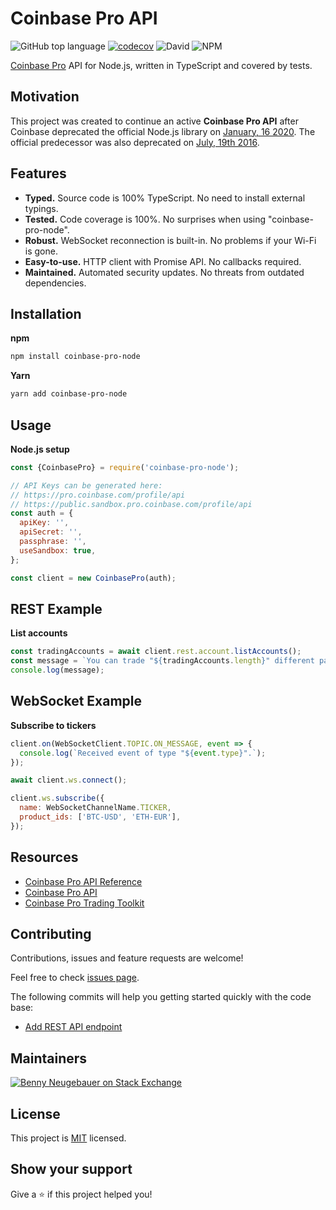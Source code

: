 # Coinbase Pro API

![GitHub top language](https://img.shields.io/github/languages/top/bennyn/coinbase-pro-node) [![codecov](https://codecov.io/gh/bennyn/coinbase-pro-node/branch/master/graphs/badge.svg)](https://codecov.io/gh/bennyn/coinbase-pro-node) ![David](https://img.shields.io/david/bennyn/coinbase-pro-node.svg) ![NPM](https://img.shields.io/npm/l/coinbase-pro-node)

[Coinbase Pro][1] API for Node.js, written in TypeScript and covered by tests.

## Motivation

This project was created to continue an active **Coinbase Pro API** after Coinbase deprecated the official Node.js library on [January, 16 2020](https://github.com/coinbase/coinbase-node/issues/140#issuecomment-574990136). The official predecessor was also deprecated on [July, 19th 2016](https://github.com/coinbase/coinbase-exchange-node/commit/b8347efdb4e2589367c1395b646d283c9c391681).

## Features

- **Typed.** Source code is 100% TypeScript. No need to install external typings.
- **Tested.** Code coverage is 100%. No surprises when using "coinbase-pro-node".
- **Robust.** WebSocket reconnection is built-in. No problems if your Wi-Fi is gone.
- **Easy-to-use.** HTTP client with Promise API. No callbacks required.
- **Maintained.** Automated security updates. No threats from outdated dependencies.

## Installation

**npm**

```bash
npm install coinbase-pro-node
```

**Yarn**

```bash
yarn add coinbase-pro-node
```

## Usage

**Node.js setup**

```javascript
const {CoinbasePro} = require('coinbase-pro-node');

// API Keys can be generated here:
// https://pro.coinbase.com/profile/api
// https://public.sandbox.pro.coinbase.com/profile/api
const auth = {
  apiKey: '',
  apiSecret: '',
  passphrase: '',
  useSandbox: true,
};

const client = new CoinbasePro(auth);
```

## REST Example

**List accounts**

```javascript
const tradingAccounts = await client.rest.account.listAccounts();
const message = `You can trade "${tradingAccounts.length}" different pairs.`;
console.log(message);
```

## WebSocket Example

**Subscribe to tickers**

```javascript
client.on(WebSocketClient.TOPIC.ON_MESSAGE, event => {
  console.log(`Received event of type "${event.type}".`);
});

await client.ws.connect();

client.ws.subscribe({
  name: WebSocketChannelName.TICKER,
  product_ids: ['BTC-USD', 'ETH-EUR'],
});
```

## Resources

- [Coinbase Pro API Reference][2]
- [Coinbase Pro API][3]
- [Coinbase Pro Trading Toolkit](https://github.com/coinbase/coinbase-pro-trading-toolkit)

## Contributing

Contributions, issues and feature requests are welcome!

Feel free to check [issues page](https://github.com/bennyn/coinbase-pro-node/issues).

The following commits will help you getting started quickly with the code base:

- [Add REST API endpoint](https://github.com/bennyn/coinbase-pro-node/commit/8a150fecb7d32b7b7cd39a8109985f665aaee26e)

## Maintainers

[![Benny Neugebauer on Stack Exchange][stack_exchange_bennyn_badge]][stack_exchange_bennyn_url]

## License

This project is [MIT](./LICENSE) licensed.

## Show your support

Give a ⭐️ if this project helped you!

[1]: https://pro.coinbase.com/
[2]: https://docs.pro.coinbase.com/
[3]: https://github.com/coinbase/coinbase-pro-node
[stack_exchange_bennyn_badge]: http://stackexchange.com/users/flair/203782.png?theme=default
[stack_exchange_bennyn_url]: http://stackexchange.com/users/203782/benny-neugebauer?tab=accounts

